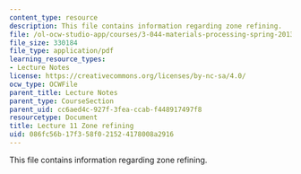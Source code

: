 ```yaml
---
content_type: resource
description: This file contains information regarding zone refining.
file: /ol-ocw-studio-app/courses/3-044-materials-processing-spring-2013/086fc56b17f358f021524178008a2916_MIT3_044S13_Lec11.pdf
file_size: 330184
file_type: application/pdf
learning_resource_types:
- Lecture Notes
license: https://creativecommons.org/licenses/by-nc-sa/4.0/
ocw_type: OCWFile
parent_title: Lecture Notes
parent_type: CourseSection
parent_uid: cc6aed4c-927f-3fea-ccab-f448917497f8
resourcetype: Document
title: Lecture 11 Zone refining
uid: 086fc56b-17f3-58f0-2152-4178008a2916
---
```

This file contains information regarding zone refining.